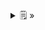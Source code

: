 <details>
  <summary>🗒  »</summary>
<table id="card">
    <tr>
        <td align="center">
            <h3>Sobrecarga</h3>
        </td>
    </tr>
    <tr>
        <td>
            <p>Una operación en un tipo o un método en una clase está <b>sobrecargado</b> cuando hay más de uno con el mismo nombre, pero con diferentes parámetros, o parámetros de diferente tipo, o diferente tipo de resultado, o una combinación de los anteriores.</p>
        </td>
    </tr>
</table>
</details>